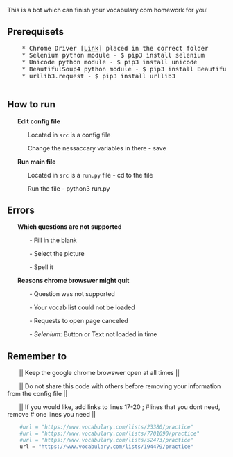 This is a bot which can finish your vocabulary.com homework for you!

## Prerequisets
  <pre>
    * Chrome Driver [<a href="https://sites.google.com/a/chromium.org/chromedriver/">Link</a>] placed in the correct folder
    * Selenium python module - $ pip3 install selenium
    * Unicode python module - $ pip3 install unicode 
    * BeautifulSoup4 python module - $ pip3 install BeautifulSoup4
    * urllib3.request - $ pip3 install urllib3
  </pre>
## How to run
  &nbsp;&nbsp;&nbsp;&nbsp;&nbsp;&nbsp;**Edit config file**
  
  &nbsp;&nbsp;&nbsp;&nbsp;&nbsp;&nbsp;&nbsp;&nbsp;&nbsp;&nbsp;&nbsp;&nbsp;Located in <code>src</code> is a config file
  
  &nbsp;&nbsp;&nbsp;&nbsp;&nbsp;&nbsp;&nbsp;&nbsp;&nbsp;&nbsp;&nbsp;&nbsp;Change the nessaccary variables in there - save
  
  &nbsp;&nbsp;&nbsp;&nbsp;&nbsp;&nbsp;**Run main file**
  
  &nbsp;&nbsp;&nbsp;&nbsp;&nbsp;&nbsp;&nbsp;&nbsp;&nbsp;&nbsp;&nbsp;&nbsp;Located in <code>src</code> is a <code>run.py</code> file - cd to the file
  
  &nbsp;&nbsp;&nbsp;&nbsp;&nbsp;&nbsp;&nbsp;&nbsp;&nbsp;&nbsp;&nbsp;&nbsp;Run the file - python3 run.py
  
  
## Errors
  &nbsp;&nbsp;&nbsp;&nbsp;&nbsp;&nbsp;**Which questions are not supported**
  
  &nbsp;&nbsp;&nbsp;&nbsp;&nbsp;&nbsp;&nbsp;&nbsp;&nbsp;&nbsp;&nbsp;&nbsp; - Fill in the blank
  
  &nbsp;&nbsp;&nbsp;&nbsp;&nbsp;&nbsp;&nbsp;&nbsp;&nbsp;&nbsp;&nbsp;&nbsp; - Select the picture
  
  &nbsp;&nbsp;&nbsp;&nbsp;&nbsp;&nbsp;&nbsp;&nbsp;&nbsp;&nbsp;&nbsp;&nbsp; - Spell it

  &nbsp;&nbsp;&nbsp;&nbsp;&nbsp;&nbsp;**Reasons chrome browswer might quit**
  
  &nbsp;&nbsp;&nbsp;&nbsp;&nbsp;&nbsp;&nbsp;&nbsp;&nbsp;&nbsp;&nbsp;&nbsp; - Question was not supported
  
  &nbsp;&nbsp;&nbsp;&nbsp;&nbsp;&nbsp;&nbsp;&nbsp;&nbsp;&nbsp;&nbsp;&nbsp; - Your vocab list could not be loaded
  
  &nbsp;&nbsp;&nbsp;&nbsp;&nbsp;&nbsp;&nbsp;&nbsp;&nbsp;&nbsp;&nbsp;&nbsp; - Requests to open page canceled
  
  &nbsp;&nbsp;&nbsp;&nbsp;&nbsp;&nbsp;&nbsp;&nbsp;&nbsp;&nbsp;&nbsp;&nbsp; - *Selenium*: Button or Text not loaded in time
  
## Remember to
  &nbsp;&nbsp;&nbsp;&nbsp;&nbsp;&nbsp; || Keep the google chrome browswer open at all times ||
  
  &nbsp;&nbsp;&nbsp;&nbsp;&nbsp;&nbsp; || Do not share this code with others before removing your information from the config file ||
  
  &nbsp;&nbsp;&nbsp;&nbsp;&nbsp;&nbsp; || If you would like, add links to lines 17-20 ; #lines that you dont need, remove # one lines you need || 
  
```python 
    #url = "https://www.vocabulary.com/lists/23380/practice"
    #url = "https://www.vocabulary.com/lists/7701690/practice"
    #url = "https://www.vocabulary.com/lists/52473/practice"
    url = "https://www.vocabulary.com/lists/194479/practice"
```

  
  
  

  
  
  
  